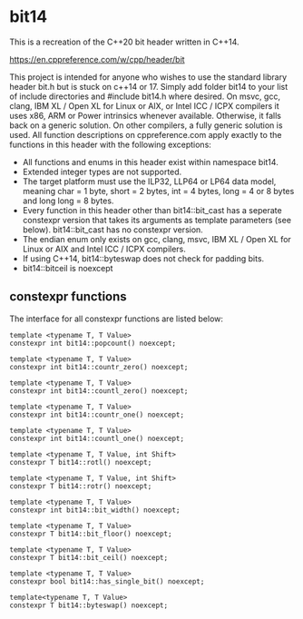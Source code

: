# bit14

This is a recreation of the C++20 bit header written in C++14.

https://en.cppreference.com/w/cpp/header/bit

This project is intended for anyone who wishes to use the standard library header bit.h but is stuck on c++14 or 17.
Simply add folder bit14 to your list of include directories and #include bit14.h where desired.
On msvc, gcc, clang, IBM XL / Open XL for Linux or AIX, or Intel ICC / ICPX compilers it uses x86, ARM or Power intrinsics whenever available.
Otherwise, it falls back on a generic solution. On other compilers, a fully generic solution is used.
All function descriptions on cppreference.com apply exactly to the functions in this header with the following exceptions:

* All functions and enums in this header exist within namespace bit14.
* Extended integer types are not supported.
* The target platform must use the ILP32, LLP64 or LP64 data model,
  meaning char = 1 byte, short = 2 bytes, int = 4 bytes,
  long = 4 or 8 bytes and long long = 8 bytes.
* Every function in this header other than bit14::bit_cast has a
  seperate constexpr version that takes its arguments as template
  parameters (see below). bit14::bit_cast has no constexpr version.
* The endian enum only exists on gcc, clang, msvc, IBM XL / Open XL
  for Linux or AIX and Intel ICC / ICPX compilers.
* If using C++14, bit14::byteswap does not check for padding bits.
* bit14::bitceil is noexcept

## constexpr functions

The interface for all constexpr functions are listed below:

    template <typename T, T Value>
    constexpr int bit14::popcount() noexcept;
    
    template <typename T, T Value>
    constexpr int bit14::countr_zero() noexcept;

    template <typename T, T Value>
    constexpr int bit14::countl_zero() noexcept;

    template <typename T, T Value>
    constexpr int bit14::countr_one() noexcept;

    template <typename T, T Value>
    constexpr int bit14::countl_one() noexcept;

    template <typename T, T Value, int Shift>
    constexpr T bit14::rotl() noexcept;

    template <typename T, T Value, int Shift>
    constexpr T bit14::rotr() noexcept;

    template <typename T, T Value>
    constexpr int bit14::bit_width() noexcept;

    template <typename T, T Value>
    constexpr T bit14::bit_floor() noexcept;

    template <typename T, T Value>
    constexpr T bit14::bit_ceil() noexcept;

    template <typename T, T Value>
    constexpr bool bit14::has_single_bit() noexcept;

    template<typename T, T Value>
    constexpr T bit14::byteswap() noexcept;
